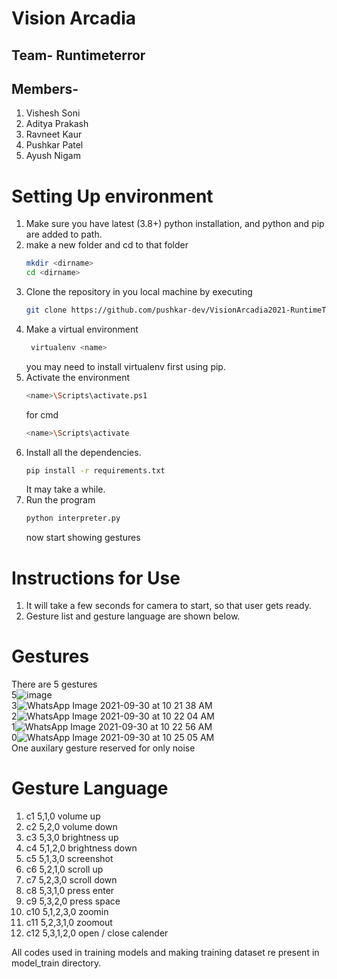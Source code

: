 ﻿# Vision Arcadia
## Team- Runtimeterror
## Members-
1. Vishesh Soni
2. Aditya Prakash
3. Ravneet Kaur
4. Pushkar Patel
5. Ayush Nigam

# Setting Up environment
1. Make sure you have latest (3.8+) python installation, and python and pip are added to path.
2. make a new folder and cd to that folder
   ```bash
   mkdir <dirname>
   cd <dirname>
   ```
3. Clone the repository in you local machine by executing
   ```bash
   git clone https://github.com/pushkar-dev/VisionArcadia2021-RuntimeTerror.git
   ```
4. Make a virtual environment
   ```bash
    virtualenv <name>
   ```
    you may need to install virtualenv first using pip.
5. Activate the environment
   ```bash
   <name>\Scripts\activate.ps1
   ```
   for cmd
   ```bash
   <name>\Scripts\activate
   ```
6. Install all the dependencies.
   ```bash
   pip install -r requirements.txt
   ```
   It may take a while.
9. Run the program 
   ```bash
   python interpreter.py
   ```
   now start showing gestures

# Instructions for Use
1. It will take a few seconds for camera to start, so that user gets ready.
2. Gesture list and gesture language are shown below.

# Gestures
There are 5 gestures<br>
5![image](https://user-images.githubusercontent.com/79650452/135390350-7da512c9-4529-4820-8f7a-d6e3af0de9d1.png)<br>
3![WhatsApp Image 2021-09-30 at 10 21 38 AM](https://user-images.githubusercontent.com/79650452/135390383-43e6b2ae-a09a-4768-847c-9cdf769f5efc.jpeg)<br>
2![WhatsApp Image 2021-09-30 at 10 22 04 AM](https://user-images.githubusercontent.com/79650452/135390398-9dc742e3-e280-4e8d-b1e0-2e7434a390b0.jpeg)<br>
1![WhatsApp Image 2021-09-30 at 10 22 56 AM](https://user-images.githubusercontent.com/79650452/135390418-cd667beb-eec2-448b-9a26-c8d6853b8f56.jpeg)<br>
0![WhatsApp Image 2021-09-30 at 10 25 05 AM](https://user-images.githubusercontent.com/79650452/135390435-988ddeb0-a387-403c-b1f5-bbd7ac56b33e.jpeg)<br>
One auxilary gesture reserved for only noise

# Gesture Language
1. c1 5,1,0 volume up
2. c2 5,2,0 volume down
3. c3 5,3,0 brightness up
4. c4 5,1,2,0 brightness down
5. c5 5,1,3,0 screenshot
6. c6 5,2,1,0 scroll up
7. c7 5,2,3,0 scroll down
8. c8 5,3,1,0 press enter
9. c9 5,3,2,0 press space
10. c10 5,1,2,3,0 zoomin
11. c11 5,2,3,1,0 zoomout
12. c12 5,3,1,2,0 open / close calender

All codes used in training models and making training dataset re present in model_train directory.
